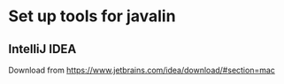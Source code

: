 # Set up tools for javalin

## IntelliJ IDEA
Download from https://www.jetbrains.com/idea/download/#section=mac